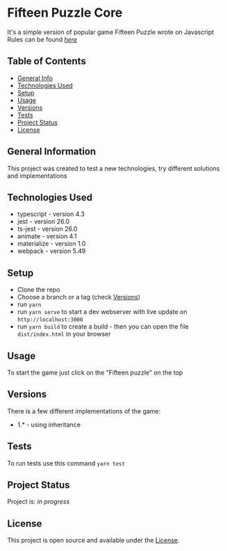 # Fifteen Puzzle Core
It's a simple version of popular game Fifteen Puzzle wrote on Javascript
Rules can be found [_here_](https://en.wikipedia.org/wiki/15_puzzle)


## Table of Contents
* [General Info](#general-information)
* [Technologies Used](#technologies-used)
* [Setup](#setup)
* [Usage](#usage)
* [Versions](#versions)
* [Tests](#tests)
* [Project Status](#project-status)
* [License](#license)


## General Information
This project was created to test a new technologies, try different solutions and implementations


## Technologies Used
- typescript - version 4.3
- jest - version 26.0
- ts-jest - version 26.0
- animate - version 4.1
- materialize - version 1.0
- webpack - version 5.49


## Setup
- Clone the repo
- Choose a branch or a tag (check [Versions](#versions))
- run ```yarn```
- run ```yarn serve``` to start a dev webserver with live update on ```http://localhost:3000```
- run ```yarn build``` to create a build - then you can open the file ```dist/index.html``` in your browser


## Usage
To start the game just click on the "Fifteen puzzle" on the top


## Versions
There is a few different implementations of the game:
- 1.* - using inheritance

## Tests
To run tests use this command ```yarn test```

## Project Status
Project is: _in progress_


## License
This project is open source and available under the [License](https://github.com/DevilRep/fifteen-puzzle/blob/main/LICENSE).
